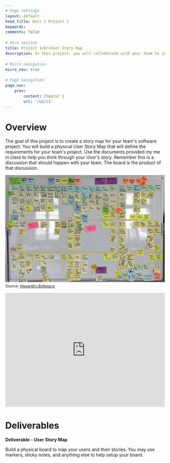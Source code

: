 ```yaml
---
# Page settings
layout: default
head_title: Unit 2 Project 1
keywords:
comments: false

# Hero section
title: Project 1<br>User Story Map
description: In this project, you will collaborate with your team to intentify the users of your software and defining the stories that will drive your development.

# Micro navigation
micro_nav: true

# Page navigation
page_nav:
    prev:
        content: Chapter 1
        url: '/u2/c1'
---
```


# Overview

The goal of this project is to create a story map for your team's software project. You will build a physical User Story Map that will define the requirements for your team's project. Use the documents provided my me in class to help you think through your User's story. Remember this is a discussion that should happen with your team. The board is the product of that discussion.

![User Story Map Example](storymap.jpg)
<small>Source: [Alexandru Bolboaca](https://mozaicworks.com/blog/3-uses-story-maps-build-better-product/)</small>

<iframe style="max-width: 640px;" width="100%" height="360" src="https://www.youtube.com/embed/k_4SchJgAI4" frameborder="0" allow="accelerometer; autoplay; encrypted-media; gyroscope; picture-in-picture" allowfullscreen></iframe>

# Deliverables

<div class="callout callout--info">
  <p><strong><b>Deliverable</b> - User Story Map</strong></p>
  <p>Build a physical board to map your users and their stories. You may use markers, sticky notes, and anything else to help setup your board.</p>
</div>
